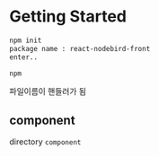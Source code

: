 # Getting Started

```bash
npm init
package name : react-nodebird-front
enter..

npm 
```


파일이름이 핸들러가 됨



## component
directory `component`